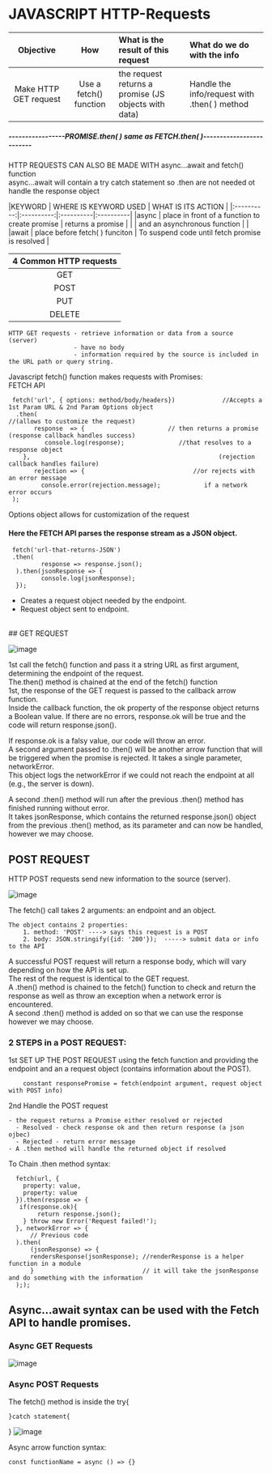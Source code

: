 # JAVASCRIPT HTTP-Requests

|Objective | How | What is the result of this request | What do we do with the info |
|:----------:|:----------:|:----------|:----------|
|Make HTTP GET request | Use a fetch() function | the request returns a promise (JS objects with data) | Handle the info/request with .then( ) method |

##### *****-----------------PROMISE.then( ) same as FETCH.then( )-------------------------*****

HTTP REQUESTS CAN ALSO BE MADE WITH async...await and fetch() function <br>
async...await will contain a try catch statement so .then are not needed ot handle the response object <br>

|KEYWORD | WHERE IS KEYWORD USED | WHAT IS ITS ACTION |
|:----------:|:----------:|:----------|:----------|
|async | place in front of a function to create promise | returns a promise |
| | and an asynchronous function |  |
|await | place before fetch( ) funciton | To suspend code until fetch promise is resolved |

 
|4 Common HTTP requests |
|:----------:|
  |GET|
 | POST|
 | PUT|
  |DELETE|
  
    HTTP GET requests - retrieve information or data from a source (server)
                      - have no body
                      - information required by the source is included in the URL path or query string.
    
Javascript fetch() function makes requests with Promises:<br>
   FETCH API<br>

     fetch('url', { options: method/body/headers})             //Accepts a 1st Param URL & 2nd Param Options object 
      .then(                                                                              //(allows to customize the request)
           response  => {                       // then returns a promise (response callback handles success)
              console.log(response);               //that resolves to a response object 
        },                                                    (rejection callback handles failure)
           rejection => {                              //or rejects with an error message 
             console.error(rejection.message);            if a network error occurs
     );

Options object allows for customization of the request
     
#### Here the FETCH API parses the response stream as a JSON object.

     fetch('url-that-returns-JSON')
     .then(
             response => response.json();
      ).then(jsonResponse => {
             console.log(jsonResponse);
      });
- Creates a request object needed by the endpoint.<br>
- Request object sent to endpoint.<br>
<br>
## GET REQUEST

![image](https://github.com/nafizjiwa/JAVASCRIPT-Fetch-Requests/assets/56348190/a3881c0d-9916-4106-ad0e-91d7b29d53ad)

1st call the fetch() function and pass it a string URL as first argument, determining the endpoint of the request.<br>
The.then() method is chained at the end of the fetch() function<br>
1st, the response of the GET request is passed to the callback arrow function. <br>
Inside the callback function, the ok property of the response object returns a Boolean value. If there are no errors, response.ok will be true and the code will return response.json().

If response.ok is a falsy value, our code will throw an error.<br>
A second argument passed to .then() will be another arrow function that will be triggered when the promise is rejected. It takes a single parameter, networkError. <br>
This object logs the networkError if we could not reach the endpoint at all (e.g., the server is down).<br>

A second .then() method will run after the previous .then() method has finished running without error. <br>
It takes jsonResponse, which contains the returned response.json() object from the previous .then() method, as its parameter and can now be handled, however we may choose.<br>

## POST REQUEST
HTTP POST requests send new information to the source (server).

![image](https://github.com/nafizjiwa/JAVASCRIPT-Fetch-Requests/assets/56348190/efd42bc3-1032-4662-8c02-d253cee435d0)

The fetch() call takes 2 arguments: an endpoint and an object. <BR>

    The object contains 2 properties: 
        1. method: 'POST' ----> says this request is a POST
        2. body: JSON.stringify({id: '200'});  -----> submit data or info to the API

A successful POST request will return a response body, which will vary depending on how the API is set up.<BR>
The rest of the request is identical to the GET request. <BR>
A .then() method is chained to the fetch() function to check and return the response as well as throw an exception when a network error is encountered. <BR>
A second .then() method is added on so that we can use the response however we may choose. <BR>

### 2 STEPS in a POST REQUEST:
1st SET UP THE POST REQUEST using the fetch function and providing the endpoint and an a request object (contains information about the POST).<br>

        constant responsePromise = fetch(endpoint argument, request object with POST info) 
        
2nd Handle the POST request

    - the request returns a Promise either resolved or rejected
      - Resolved - check response ok and then return response (a json ojbec)
      - Rejected - return error message
    - A .then method will handle the returned object if resolved
To Chain .then method syntax:

      fetch(url, {
        property: value, 
        property: value
      }).then(respose => {
       if(response.ok){
            return response.json();
        } throw new Error('Request failed!');
      }, networkError => {
          // Previous code
      ).then(
          (jsonResponse) => {
          rendersResponse(jsonResponse); //renderResponse is a helper function in a module  
          }                              // it will take the jsonResponse and do something with the information 
      ););


## Async…await syntax can be used with the Fetch API to handle promises.
### Async GET Requests

![image](https://github.com/nafizjiwa/JAVASCRIPT-HTTP-Requests/assets/56348190/c4f343a9-bd81-4593-8b6a-dbd57b24a266)

### Async POST Requests
The fetch() method is inside the 
   try{
   
    }catch statement{
   
   }
![image](https://github.com/nafizjiwa/JAVASCRIPT-HTTP-Requests/assets/56348190/0aeb4a5a-4a77-4660-acff-66f4b630b174)

Async arrow function syntax:

    const functionName = async () => {}






      
